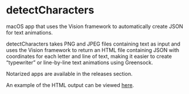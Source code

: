 # detectCharacters
macOS app that uses the Vision framework to automatically create JSON for text animations.

detectCharacters takes PNG and JPEG files containing text as input and uses the Vision framework to return an HTML file containing JSON with coordinates for each letter and line of text, making it easier to create “typewriter” or line-by-line text animations using Greensock.

Notarized apps are available in the releases section.

An example of the HTML output can be viewed [here](https://c-p-o.github.io/detectCharacters/).
